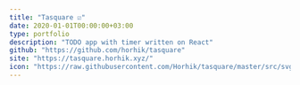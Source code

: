 ```yaml
---
title: "Tasquare ☑"
date: 2020-01-01T00:00:00+03:00
type: portfolio
description: "TODO app with timer written on React"
github: "https://github.com/horhik/tasquare"
site: "https://tasquare.horhik.xyz/"
icon: "https://raw.githubusercontent.com/Horhik/tasquare/master/src/svg/logo.svg"
---
```

